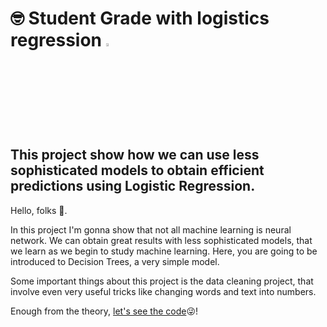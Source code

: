 # :nerd_face: Student Grade with logistics regression <a><img src=https://www.emoji.com/wp-content/uploads/filebase/icons/emoji-icon-glossy-07-10-objects-office-notebook-variant-tidy-72dpi-forPersonalUseOnly.png width=3.5%></a>

## This project show how we can use less sophisticated models to obtain efficient predictions using Logistic Regression.

Hello, folks 👋.

In this project I'm gonna show that not all machine learning is neural network. We can obtain great results with less sophisticated models, that we learn as we begin to study machine learning. Here, you are going to be introduced to Decision Trees, a very simple model.

Some important things about this project is the data cleaning project, that involve even very useful tricks like changing words and text into numbers.



Enough from the theory, [let's see the code](https://github.com/miguelrferreiraf/student_grade_log_regression/blob/main/por_student_FINALIZADO.ipynb):stuck_out_tongue_winking_eye:!

